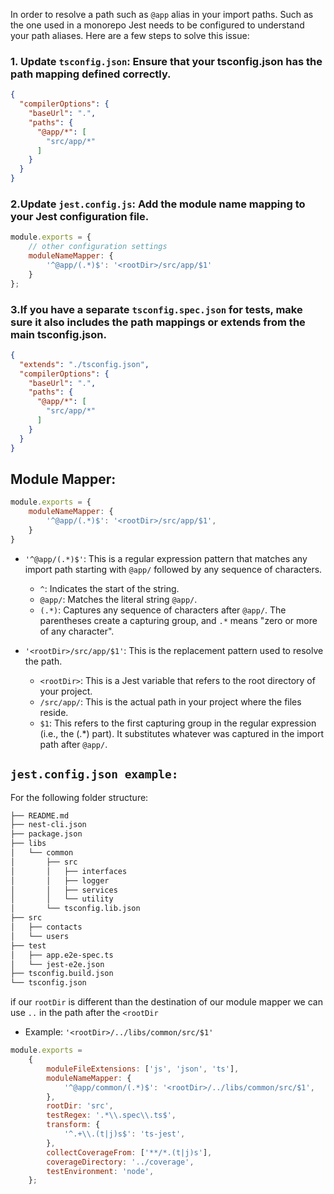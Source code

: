 In order to resolve a path such as `@app` alias in your import paths. Such as the one used in a monorepo Jest needs to
be configured to understand your path aliases. Here are a few steps to solve this issue:

### 1. Update `tsconfig.json`: Ensure that your tsconfig.json has the path mapping defined correctly.

```json
{
  "compilerOptions": {
    "baseUrl": ".",
    "paths": {
      "@app/*": [
        "src/app/*"
      ]
    }
  }
}

```

### 2.Update `jest.config.js`: Add the module name mapping to your Jest configuration file.

```js
module.exports = {
    // other configuration settings
    moduleNameMapper: {
        '^@app/(.*)$': '<rootDir>/src/app/$1'
    }
};
```

### 3.If you have a separate `tsconfig.spec.json` for tests, make sure it also includes the path mappings or extends from the main tsconfig.json.

```json 
{
  "extends": "./tsconfig.json",
  "compilerOptions": {
    "baseUrl": ".",
    "paths": {
      "@app/*": [
        "src/app/*"
      ]
    }
  }
}
```

## Module Mapper:

```js
module.exports = {
    moduleNameMapper: {
        '^@app/(.*)$': '<rootDir>/src/app/$1',
    }
}
```

- `'^@app/(.*)$'`: This is a regular expression pattern that matches any import path starting with `@app/` followed by
  any sequence of characters.
    - `^`: Indicates the start of the string.
    - `@app/`: Matches the literal string `@app/`.
    - `(.*)`: Captures any sequence of characters after `@app/`. The parentheses create a capturing group, and `.*`
      means "zero or more of any character".

- `'<rootDir>/src/app/$1'`: This is the replacement pattern used to resolve the path.
    - `<rootDir>`: This is a Jest variable that refers to the root directory of your project.
    - `/src/app/`: This is the actual path in your project where the files reside.
    - `$1`: This refers to the first capturing group in the regular expression (i.e., the (.*) part). It substitutes
      whatever was captured in the import path after `@app/`.

## `jest.config.json example:`
For the following folder structure:
```txt
├── README.md
├── nest-cli.json
├── package.json
├── libs
│   └── common
│       ├── src
│       │   ├── interfaces
│       │   ├── logger
│       │   ├── services
│       │   └── utility
│       └── tsconfig.lib.json
├── src
│   ├── contacts
│   └── users
├── test
│   ├── app.e2e-spec.ts
│   └── jest-e2e.json
├── tsconfig.build.json
└── tsconfig.json

```
if our `rootDir` is different than the destination of our module mapper we can use `..` in the path after the `<rootDir`
- Example:
`'<rootDir>/../libs/common/src/$1'`
```js
module.exports =
    {
        moduleFileExtensions: ['js', 'json', 'ts'],
        moduleNameMapper: {
            '^@app/common/(.*)$': '<rootDir>/../libs/common/src/$1',
        },
        rootDir: 'src',
        testRegex: '.*\\.spec\\.ts$',
        transform: {
            '^.+\\.(t|j)s$': 'ts-jest',
        },
        collectCoverageFrom: ['**/*.(t|j)s'],
        coverageDirectory: '../coverage',
        testEnvironment: 'node',
    };

```

